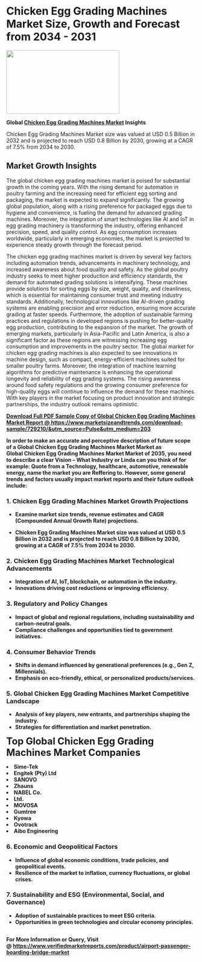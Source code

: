 <H1>Chicken Egg Grading Machines Market Size, Growth and Forecast from 2034 - 2031</H1><img class="aligncenter size-medium wp-image-584254" src="https://thirdeyenews.in/wp-content/uploads/2034/09/Global-Market-Research-300x168.jpeg" alt="" width="300" height="168" /><p><strong>Global&nbsp;<a href="https://www.marketsizeandtrends.com/download-sample/729210/&amp;utm_source=Pulse&amp;utm_medium=203">Chicken Egg Grading Machines Market</a> Insights</strong></p><p>Chicken Egg Grading Machines Market size was valued at USD 0.5 Billion in 2032 and is projected to reach USD 0.8 Billion by 2030, growing at a CAGR of 7.5% from 2034 to 2030.</p><p><h2>Market Growth Insights</h2> <p>The global chicken egg grading machines market is poised for substantial growth in the coming years. With the rising demand for automation in poultry farming and the increasing need for efficient egg sorting and packaging, the market is expected to expand significantly. The growing global population, along with a rising preference for packaged eggs due to hygiene and convenience, is fueling the demand for advanced grading machines. Moreover, the integration of smart technologies like AI and IoT in egg grading machinery is transforming the industry, offering enhanced precision, speed, and quality control. As egg consumption increases worldwide, particularly in emerging economies, the market is projected to experience steady growth through the forecast period.</p> <p><strong><a href="#"></a></strong></p> <p>The chicken egg grading machines market is driven by several key factors including automation trends, advancements in machinery technology, and increased awareness about food quality and safety. As the global poultry industry seeks to meet higher production and efficiency standards, the demand for automated grading solutions is intensifying. These machines provide solutions for sorting eggs by size, weight, quality, and cleanliness, which is essential for maintaining consumer trust and meeting industry standards. Additionally, technological innovations like AI-driven grading systems are enabling precision and error reduction, ensuring more accurate grading at faster speeds. Furthermore, the adoption of sustainable farming practices and regulations in developed regions is pushing for better-quality egg production, contributing to the expansion of the market. The growth of emerging markets, particularly in Asia-Pacific and Latin America, is also a significant factor as these regions are witnessing increasing egg consumption and improvements in the poultry sector. The global market for chicken egg grading machines is also expected to see innovations in machine design, such as compact, energy-efficient machines suited for smaller poultry farms. Moreover, the integration of machine learning algorithms for predictive maintenance is enhancing the operational longevity and reliability of egg grading systems. The rising awareness around food safety regulations and the growing consumer preference for high-quality eggs will continue to influence the demand for these machines. With key players in the market focusing on product innovation and strategic partnerships, the industry outlook remains optimistic. <p><strong><a href="#"></p><p><span class=""><strong>Download Full PDF Sample Copy of Global Chicken Egg Grading Machines Market Report</strong> @ <a href="https://www.marketsizeandtrends.com/download-sample/729210/&amp;utm_source=Pulse&amp;utm_medium=203" target="_blank">https://www.marketsizeandtrends.com/download-sample/729210/&amp;utm_source=Pulse&amp;utm_medium=203</a></span></p><p>In order to make an accurate and perceptive description of future scope of a Global&nbsp;Chicken Egg Grading Machines Market Market as Global&nbsp;Chicken Egg Grading Machines Market Market of 2035, you need to describe a clear Vision &ndash; What Industry or Linda can you think of for example: Quote from a Technology, healthcare, automotive, renewable energy, name the market you are Reffering to. However, some general trends and factors usually impact market reports and their future outlook include:</p><h3>1.&nbsp;<strong>Chicken Egg Grading Machines Market Growth Projections</strong></h3><ul><li>Examine market size trends, revenue estimates and CAGR (Compounded Annual Growth Rate) projections.</li><li><p>Chicken Egg Grading Machines Market size was valued at USD 0.5 Billion in 2032 and is projected to reach USD 0.8 Billion by 2030, growing at a CAGR of 7.5% from 2034 to 2030.</p></li></ul><h3>2.&nbsp;<strong>Chicken Egg Grading Machines Market Technological Advancements</strong></h3><ul><li>Integration of AI, IoT, blockchain, or automation in the industry.</li><li>Innovations driving cost reductions or improving efficiency.</li></ul><h3>3.&nbsp;<strong>Regulatory and Policy Changes</strong></h3><ul><li>Impact of global and regional regulations, including sustainability and carbon-neutral goals.</li><li>Compliance challenges and opportunities tied to government initiatives.</li></ul><h3>4.&nbsp;<strong>Consumer Behavior Trends</strong></h3><ul><li>Shifts in demand influenced by generational preferences (e.g., Gen Z, Millennials).</li><li>Emphasis on eco-friendly, ethical, or personalized products/services.</li></ul><h3>5.&nbsp;<strong>Global Chicken Egg Grading Machines Market Competitive Landscape</strong></h3><ul><li>Analysis of key players, new entrants, and partnerships shaping the industry.</li><li>Strategies for differentiation and market penetration.</li></ul><p data-pm-slice="1 1 []"><span style="color: inherit; font-family: inherit; font-size: 25px;">Top Global Chicken Egg Grading Machines Market Companies</span></p><div class="" data-test-id=""><p><li>Sime-Tek</li><li> Engitek (Pty) Ltd</li><li> SANOVO</li><li> Zhauns</li><li> NABEL Co.</li><li>Ltd.</li><li> MOVOSA</li><li> Gumtree</li><li> Kyowa</li><li> Ovotrack</li><li> Aibo Engineering</li></p></div><h3>6.&nbsp;<strong>Economic and Geopolitical Factors</strong></h3><ul><li>Influence of global economic conditions, trade policies, and geopolitical events.</li><li>Resilience of the market to inflation, currency fluctuations, or global crises.</li></ul><h3>7.&nbsp;<strong>Sustainability and ESG (Environmental, Social, and Governance)</strong></h3><ul><li>Adoption of sustainable practices to meet ESG criteria.</li><li>Opportunities in green technologies and circular economy principles.</li></ul><h2><strong style="font-size: 14px;">For More Information or Query, Visit @&nbsp;</strong><a style="background-color: #ffffff; font-size: 14px;" href="https://www.marketsizeandtrends.com/report/chicken-egg-grading-machines-market/" target="_blank">https://www.verifiedmarketreports.com/product/airport-passenger-boarding-bridge-market</a></h2>
